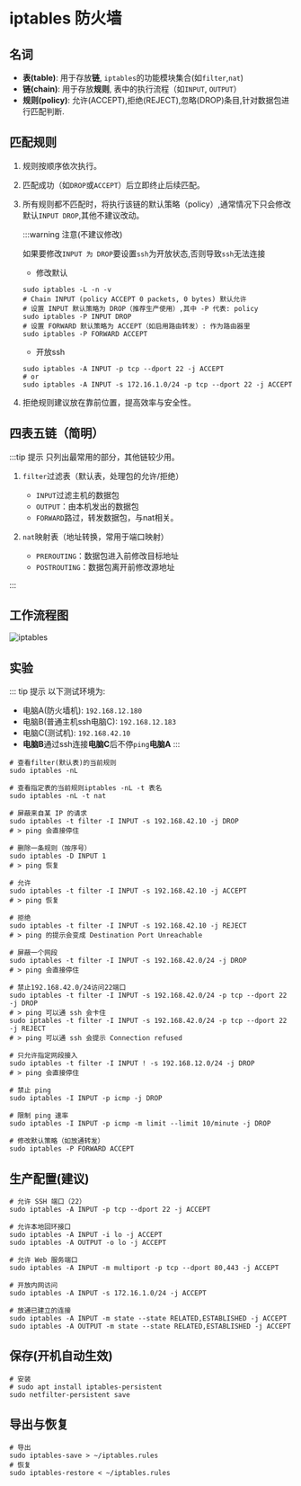 # iptables 防火墙

## 名词

- **表(table)**: 用于存放**链**, `iptables`的功能模块集合(如`filter`,`nat`)
- **链(chain)**: 用于存放**规则**, 表中的执行流程（如`INPUT`, `OUTPUT`）
- **规则(policy)**: 允许(ACCEPT),拒绝(REJECT),忽略(DROP)条目,针对数据包进行匹配判断.

## 匹配规则

1. 规则按顺序依次执行。
1. 匹配成功（如`DROP`或`ACCEPT`）后立即终止后续匹配。
1. 所有规则都不匹配时，将执行该链的默认策略（policy）,通常情况下只会修改默认`INPUT DROP`,其他不建议改动。

    :::warning 注意(不建议修改)

    如果要修改`INPUT 为 DROP`要设置`ssh`为开放状态,否则导致`ssh`无法连接

    - 修改默认
    
    ```shell{4}
    sudo iptables -L -n -v
    # Chain INPUT (policy ACCEPT 0 packets, 0 bytes) 默认允许
    # 设置 INPUT 默认策略为 DROP（推荐生产使用）,其中 -P 代表: policy
    sudo iptables -P INPUT DROP
    # 设置 FORWARD 默认策略为 ACCEPT（如启用路由转发）: 作为路由器里
    sudo iptables -P FORWARD ACCEPT
    ```

    - 开放ssh

    ```shell
    sudo iptables -A INPUT -p tcp --dport 22 -j ACCEPT
    # or
    sudo iptables -A INPUT -s 172.16.1.0/24 -p tcp --dport 22 -j ACCEPT
    ```

1. 拒绝规则建议放在靠前位置，提高效率与安全性。


## 四表五链（简明）

:::tip 提示 只列出最常用的部分，其他链较少用。 

1. `filter`过滤表（默认表，处理包的允许/拒绝）
    - `INPUT`过滤主机的数据包
    - `OUTPUT`：由本机发出的数据包
    - `FORWARD`路过，转发数据包，与nat相关。

1. `nat`映射表（地址转换，常用于端口映射）

    - `PREROUTING`：数据包进入前修改目标地址
    - `POSTROUTING`：数据包离开前修改源地址

:::


## 工作流程图

![iptables](/pri_assets/network/iptables.svg)

## 实验

::: tip 提示
以下测试环境为: 
- 电脑A(防火墙机): `192.168.12.180`
- 电脑B(普通主机ssh电脑C): `192.168.12.183`
- 电脑C(测试机): `192.168.42.10`
- **电脑B**通过ssh连接**电脑C**后不停`ping`**电脑A**
:::

```shell
# 查看filter(默认表)的当前规则
sudo iptables -nL

# 查看指定表的当前规则iptables -nL -t 表名
sudo iptables -nL -t nat

# 屏蔽来自某 IP 的请求
sudo iptables -t filter -I INPUT -s 192.168.42.10 -j DROP
# > ping 会直接停住

# 删除一条规则（按序号）
sudo iptables -D INPUT 1
# > ping 恢复

# 允许
sudo iptables -t filter -I INPUT -s 192.168.42.10 -j ACCEPT
# > ping 恢复

# 拒绝
sudo iptables -t filter -I INPUT -s 192.168.42.10 -j REJECT
# > ping 的提示会变成 Destination Port Unreachable

# 屏蔽一个网段
sudo iptables -t filter -I INPUT -s 192.168.42.0/24 -j DROP
# > ping 会直接停住

# 禁止192.168.42.0/24访问22端口
sudo iptables -t filter -I INPUT -s 192.168.42.0/24 -p tcp --dport 22 -j DROP
# > ping 可以通 ssh 会卡住
sudo iptables -t filter -I INPUT -s 192.168.42.0/24 -p tcp --dport 22 -j REJECT
# > ping 可以通 ssh 会提示 Connection refused

# 只允许指定网段接入
sudo iptables -t filter -I INPUT ! -s 192.168.12.0/24 -j DROP
# > ping 会直接停住

# 禁止 ping
sudo iptables -I INPUT -p icmp -j DROP

# 限制 ping 速率
sudo iptables -I INPUT -p icmp -m limit --limit 10/minute -j DROP

# 修改默认策略（如放通转发）
sudo iptables -P FORWARD ACCEPT
```

## 生产配置(建议)

```shell
# 允许 SSH 端口（22）
sudo iptables -A INPUT -p tcp --dport 22 -j ACCEPT

# 允许本地回环接口
sudo iptables -A INPUT -i lo -j ACCEPT
sudo iptables -A OUTPUT -o lo -j ACCEPT

# 允许 Web 服务端口
sudo iptables -A INPUT -m multiport -p tcp --dport 80,443 -j ACCEPT

# 开放内网访问
sudo iptables -A INPUT -s 172.16.1.0/24 -j ACCEPT

# 放通已建立的连接
sudo iptables -A INPUT -m state --state RELATED,ESTABLISHED -j ACCEPT
sudo iptables -A OUTPUT -m state --state RELATED,ESTABLISHED -j ACCEPT
```

## 保存(开机自动生效)

```shell
# 安装
# sudo apt install iptables-persistent
sudo netfilter-persistent save
```

## 导出与恢复

```shell
# 导出
sudo iptables-save > ~/iptables.rules
# 恢复
sudo iptables-restore < ~/iptables.rules
```
